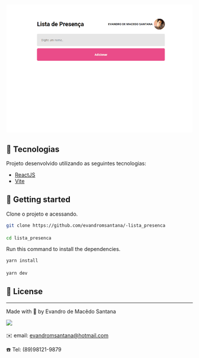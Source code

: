 <p align="center">
  <img alt="SpaceY" src=".github/preview.gif">
</p>


## 🧪 Tecnologias

Projeto desenvolvido utilizando as seguintes tecnologias:

- [ReactJS](https://reactjs.org/)
- [Vite](https://vitejs.dev/)

## 🚀 Getting started

Clone o projeto e acessando.

```bash
git clone https://github.com/evandromsantana/-lista_presenca

cd lista_presenca

```

Run this command to install the dependencies.

```bash
yarn install

yarn dev
```

## 📝 License

---

<p>Made with 💜 by Evandro de Macêdo Santana</p>

<a  href="https://www.linkedin.com/in/evandro-m-santana" target="_blank"><img  src="https://img.shields.io/badge/-LinkedIn-%230077B5?style=for-the-badge&logo=linkedin&logoColor=white" target="_blank"></a>

✉️ email:
evandromsantana@hotmail.com

☎️ Tel: 
(89)98121-9879
 
